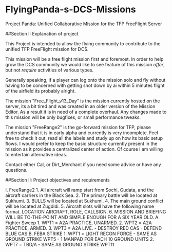 # FlyingPanda-s-DCS-Missions
Project Panda: Unified Collaborative Mission for the TFP FreeFlight Server 


##Section I: Explanation of project

This Project is intended to allow the flying community to contribute to the unified TFP FreeFlight mission for DCS.

This mission will be a free flight mission first and foremost. 
In order to help grow the DCS community we would like to see feature of this mission *offer*, but not *require* activities of various types. 

Generally speaking, if a player can log onto the mission solo and fly without having to be concerned with getting shot down by ai within 5 minutes flight of the airfield its probably alright. 

The mission "Free_Flight_v13_Day" is the mission currently hosted on the server, its a bit tired and was created in an older version of the Mission Editor. As a result it is in need of a complete overhaul. Any changes made to this mission will be only bugfixes, or small performance tweaks. 

The mission "FreeRange2" is the go-forward mission for TFP, please understand that it is in early alpha and currently is very incomplete. Feel free to check it out, read all the labels and study up on how its basic setup flows. I would prefer to keep the basic structure currently present in the mission as it provides a centralized center of action. Of course I am willing to entertain alternative ideas. 

Contact either Cal, or Dirt_Merchant if you need some advice or have any questions. 

##Section II: Project objectives and requirements

I. FreeRange2
	1. All aircraft will ramp start from Sochi, Gudata, and the aircraft carriers in the Black Sea.
	2. The primary battle will be located at Sukhumi.
	3. BULLS will be located at Sukhumi.
	4. The main ground conflict will be located at Zugdidi.
	5. Aircraft slots will have the following name format. LOCATION AIRCRAFT, ROLE, CALLSIGN.
	6. MISSION AND BRIEFING WILL BE TO-THE-POINT AND SIMPLE ENOUGH FOR A SIX YEAR OLD.
		A. Fighter Sweep
			1. WPT1 = A2A PRACTICE, UNARMED.
			2. WPT2 = A2A PRACTICE, ARMED.
			3. WPT3 = A2A LIVE.
				- DESTROY RED CAS
				- DEFEND BLUE CAS
		B. FEBA STRIKE
			1. WPT1 = LIGHT RECON FORCE
				- SAME AS GROUND STRIKE WPT5
				- 1 MANPAD FOR EACH 10 GROUND UNITS
			2. WPT7 = TBD/A
				- SAME AS GROUND STRIKE WPT11
